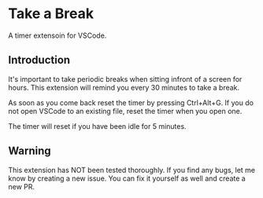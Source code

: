 # Take a Break
A timer extensoin for VSCode.

## Introduction
It's important to take periodic breaks when sitting infront of a screen for hours. This extension will remind you every 30 minutes to take a break. 

As soon as you come back reset the timer by pressing Ctrl+Alt+G. If you do not open VSCode to an existing file, reset the timer when you open one.

The timer will reset if you have been idle for 5 minutes.

## Warning
This extension has NOT been tested thoroughly. If you find any bugs, let me know by creating a new issue. You can fix it yourself as well and create a new PR.
